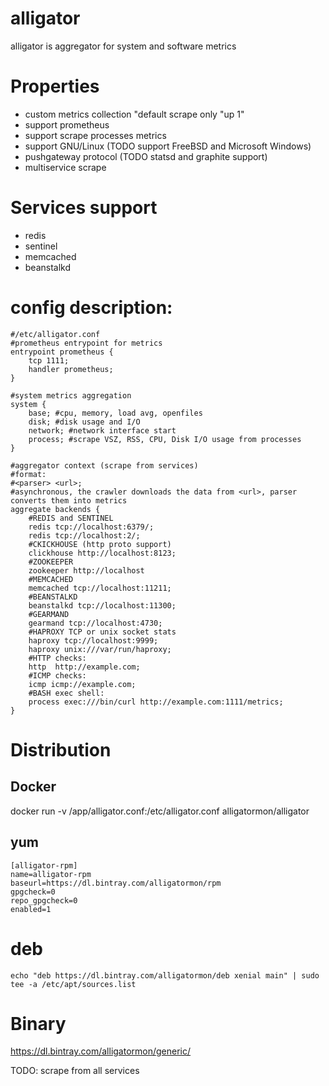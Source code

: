 # alligator
alligator is aggregator for system and software metrics

# Properties
- custom metrics collection
"default scrape only "up 1"
- support prometheus
- support scrape processes metrics
- support GNU/Linux (TODO support FreeBSD and Microsoft Windows)
- pushgateway protocol (TODO statsd and graphite support)
- multiservice scrape

# Services support
- redis
- sentinel
- memcached
- beanstalkd

# config description:
```
#/etc/alligator.conf
#prometheus entrypoint for metrics
entrypoint prometheus {
	tcp 1111;
	handler prometheus;
}

#system metrics aggregation
system {
	base; #cpu, memory, load avg, openfiles
	disk; #disk usage and I/O
	network; #network interface start
	process; #scrape VSZ, RSS, CPU, Disk I/O usage from processes
}

#aggregator context (scrape from services)
#format:
#<parser> <url>;
#asynchronous, the crawler downloads the data from <url>, parser converts them into metrics
aggregate backends {
	#REDIS and SENTINEL
	redis tcp://localhost:6379/;
	redis tcp://localhost:2/;
	#CKICKHOUSE (http proto support)
	clickhouse http://localhost:8123;
	#ZOOKEEPER
	zookeeper http://localhost
	#MEMCACHED
	memcached tcp://localhost:11211;
	#BEANSTALKD
	beanstalkd tcp://localhost:11300;
	#GEARMAND
	gearmand tcp://localhost:4730;
	#HAPROXY TCP or unix socket stats
	haproxy tcp://localhost:9999;
	haproxy unix:///var/run/haproxy;
	#HTTP checks:
	http  http://example.com;
	#ICMP checks:
	icmp icmp://example.com;
	#BASH exec shell:
	process exec:///bin/curl http://example.com:1111/metrics;
}
```
# Distribution
## Docker
docker run -v /app/alligator.conf:/etc/alligator.conf alligatormon/alligator
## yum
```
[alligator-rpm]
name=alligator-rpm
baseurl=https://dl.bintray.com/alligatormon/rpm
gpgcheck=0
repo_gpgcheck=0
enabled=1
```

# deb
```
echo "deb https://dl.bintray.com/alligatormon/deb xenial main" | sudo tee -a /etc/apt/sources.list
```

# Binary
https://dl.bintray.com/alligatormon/generic/


TODO: scrape from all services

